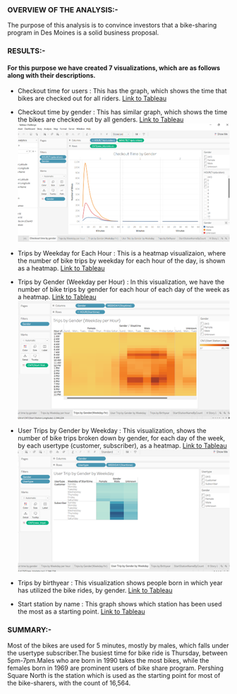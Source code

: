 ### OVERVIEW OF THE ANALYSIS:-

The purpose of this analysis is to convince investors that a bike-sharing program in Des Moines is a solid business proposal.

### RESULTS:-

#### For this purpose we have created 7 visualizations, which are as follows along with their descriptions.
* Checkout time for users :
 This has the graph, which shows the time that bikes are checked out for all riders.
[Link to Tableau](https://public.tableau.com/app/profile/reshma.k.skronek/viz/CheckoutTimeUsers/Checkouttimeforusers?publish=yes)

* Checkout time by gender :
This has similar graph, which shows the time the bikes are checked out by all genders.
[Link to Tableau](https://public.tableau.com/app/profile/reshma.k.skronek/viz/TableauChallenge_16629354329700/Checkouttimebygender?publish=yes)
![Chart](./checkout_time_gender_hour.png)

* Trips by Weekday for Each Hour :
This is a heatmap visualizaion, where the number of bike trips by weekday for each hour of the day, is shown as a heatmap.
[Link to Tableau](https://public.tableau.com/app/profile/reshma.k.skronek/viz/TripsByWeekdayPerHour/TripsbyWeekdayperhour?publish=yes)

* Trips by Gender (Weekday per Hour) :
In this visualization, we have the number of bike trips by gender for each hour of each day of the week as a heatmap.
[Link to Tableau](https://public.tableau.com/app/profile/reshma.k.skronek/viz/TripsByGenderWeekdayhr/TripsbyGenderWeekdayhr?publish=yes)
![Chart](./heatmap_trips_gender_hour.png)

* User Trips by Gender by Weekday :
This visualization, shows the number of bike trips broken down by gender, for each day of the week, by each usertype (customer, subscriber), as a heatmap.
[Link to Tableau](https://public.tableau.com/app/profile/reshma.k.skronek/viz/TripsByUserGenderEachDayOfWeek/UserTripbyGenderbyWeekday?publish=yes)
![Chart](./heatmap_trip_usr_gender_eachweekday.png)

* Trips by birthyear :
This visualization shows people born in which year has utilized the bike rides, by gender.
[Link to Tableau](https://public.tableau.com/app/profile/reshma.k.skronek/viz/TripsByBirthyear/TripsbyBirthyear?publish=yes)

* Start station by name :
This graph shows which station has been used the most as a starting point.
[Link to Tableau](https://public.tableau.com/app/profile/reshma.k.skronek/viz/StartStationByName/StartStationNameByCount?publish=yes)

### SUMMARY:-
Most of the bikes are used for 5 minutes, mostly by males, which falls under the usertype subscriber.The busiest time for bike ride is Thursday, between 5pm-7pm.Males who are born in 1990 takes the most bikes, while the females born in 1969 are prominent users of bike share program.
Pershing Square North is the station which is used as the starting point for most of the bike-sharers, with the count of 16,564.
